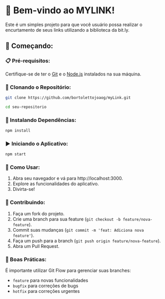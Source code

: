 # 🌟 Bem-vindo ao MYLINK!

Este é um simples projeto para que você usuário possa realizar o encurtamento de seus links utilizando a biblioteca da bit.ly.

## 🚀 Começando:

### 📋 Pré-requisitos:

Certifique-se de ter o [Git](https://git-scm.com/) e o [Node.js](https://nodejs.org/) instalados na sua máquina.

### 📂 Clonando o Repositório:

```bash
git clone https://github.com/bortolettojoaog/myLink.git

cd seu-repositorio
```

### 🔧 Instalando Dependências:

```bash
npm install
```

### ▶️ Iniciando o Aplicativo:

```bash
npm start
```

### 📖 Como Usar:

1. Abra seu navegador e vá para http://localhost:3000.
2. Explore as funcionalidades do aplicativo.
3. Divirta-se!

### 🤝 Contribuindo:

1. Faça um fork do projeto.
2. Crie uma branch para sua feature (`git checkout -b feature/nova-feature`).
3. Commit suas mudanças (`git commit -m 'feat: Adiciona nova feature'`).
4. Faça um push para a branch (`git push origin feature/nova-feature`).
5. Abra um Pull Request.

### 🌟 Boas Práticas:

É importante utilizar Git Flow para gerenciar suas branches:

-   `feature` para novas funcionalidades
-   `bugfix` para correções de bugs
-   `hotfix` para correções urgentes
